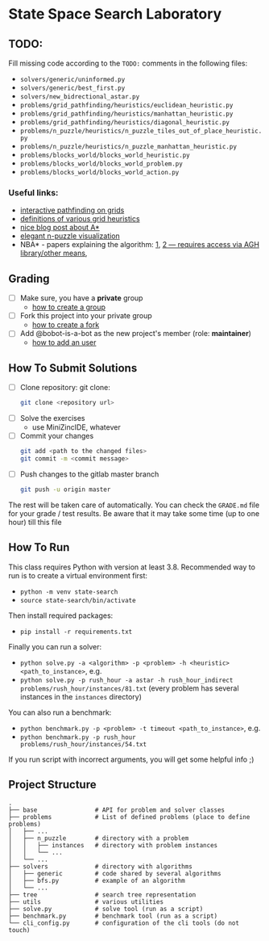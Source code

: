 # State Space Search Laboratory

## TODO: 

Fill missing code according to the `TODO:` comments in the following files:
- `solvers/generic/uninformed.py`
- `solvers/generic/best_first.py`
- `solvers/new_bidrectional_astar.py`
- `problems/grid_pathfinding/heuristics/euclidean_heuristic.py`
- `problems/grid_pathfinding/heuristics/manhattan_heuristic.py`
- `problems/grid_pathfinding/heuristics/diagonal_heuristic.py`
- `problems/n_puzzle/heuristics/n_puzzle_tiles_out_of_place_heuristic.py`
- `problems/n_puzzle/heuristics/n_puzzle_manhattan_heuristic.py`
- `problems/blocks_world/blocks_world_heuristic.py`
- `problems/blocks_world/blocks_world_problem.py`
- `problems/blocks_world/blocks_world_action.py`

### Useful links:

- [interactive pathfinding on grids](http://krzysztof.kutt.pl/didactics/psi/pathfinder/)
- [definitions of various grid heuristics](http://theory.stanford.edu/~amitp/GameProgramming/Heuristics.html#heuristics-for-grid-maps)
- [nice blog post about A*](https://www.redblobgames.com/pathfinding/a-star/introduction.html)
- [elegant n-puzzle visualization](http://krzysztof.kutt.pl/didactics/psi/npuzzles/)
- NBA* - papers explaining the algorithm: [1](https://www.researchgate.net/publication/46434387_Yet_another_bidirectional_algorithm_for_shortest_paths), [2 — requires access via AGH library/other means](https://www.sciencedirect.com/science/article/abs/pii/S0377221708007613), 

## Grading

* [ ] Make sure, you have a **private** group
  * [how to create a group](https://docs.gitlab.com/ee/user/group/#create-a-group)
* [ ] Fork this project into your private group
  * [how to create a fork](https://docs.gitlab.com/ee/user/project/repository/forking_workflow.html#creating-a-fork)
* [ ] Add @bobot-is-a-bot as the new project's member (role: **maintainer**)
  * [how to add an user](https://docs.gitlab.com/ee/user/project/members/index.html#add-a-user)

## How To Submit Solutions

* [ ] Clone repository: git clone:
    ```bash
    git clone <repository url>
    ```
* [ ] Solve the exercises
    * use MiniZincIDE, whatever
* [ ] Commit your changes
    ```bash
    git add <path to the changed files>
    git commit -m <commit message>
    ```
* [ ] Push changes to the gitlab master branch
    ```bash
    git push -u origin master
    ```

The rest will be taken care of automatically. You can check the `GRADE.md` file for your grade / test results. Be aware that it may take some time (up to one hour) till this file

## How To Run

This class requires Python with version at least 3.8.
Recommended way to run is to create a virtual environment first:
 
- `python -m venv state-search`
- `source state-search/bin/activate`

Then install required packages:
- `pip install -r requirements.txt`

Finally you can run a solver:
- `python solve.py -a <algorithm> -p <problem> -h <heuristic> <path_to_instance>`, e.g.
- `python solve.py -p rush_hour -a astar -h rush_hour_indirect problems/rush_hour/instances/81.txt` (every problem has several instances in the `instances` directory)

You can also run a benchmark:
- `python benchmark.py -p <problem> -t timeout <path_to_instance>`, e.g.
- `python benchmark.py -p rush_hour problems/rush_hour/instances/54.txt`

If you run script with incorrect arguments, you will get some helpful info ;)

## Project Structure

    .
    ├── base                # API for problem and solver classes
    ├── problems            # List of defined problems (place to define problems)
    │   ├── ...
    │   ├── n_puzzle        # directory with a problem
    │   │   ├── instances   # directory with problem instances
    │   │   └── ...
    │   └── ...
    ├── solvers             # directory with algorithms
    │   ├── generic         # code shared by several algorithms
    │   ├── bfs.py          # example of an algorithm
    │   └── ...
    ├── tree                # search tree representation
    ├── utils               # various utilities
    ├── solve.py            # solve tool (run as a script)
    ├── benchmark.py        # benchmark tool (run as a script)
    └── cli_config.py       # configuration of the cli tools (do not touch)
